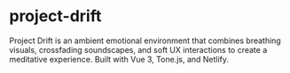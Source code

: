 # project-drift
Project Drift is an ambient emotional environment that combines breathing visuals, crossfading soundscapes, and soft UX interactions to create a meditative experience. Built with Vue 3, Tone.js, and Netlify.
